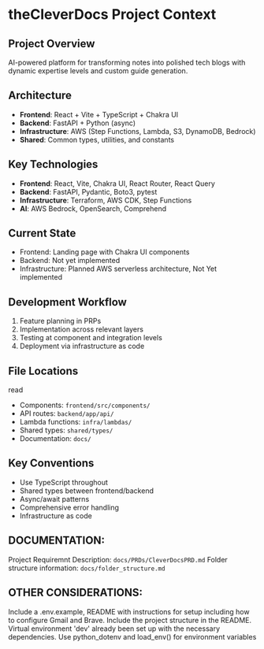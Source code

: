 # theCleverDocs Project Context

## Project Overview
AI-powered platform for transforming notes into polished tech blogs with dynamic expertise levels and custom guide generation.

## Architecture
- **Frontend**: React + Vite + TypeScript + Chakra UI
- **Backend**: FastAPI + Python (async)
- **Infrastructure**: AWS (Step Functions, Lambda, S3, DynamoDB, Bedrock)
- **Shared**: Common types, utilities, and constants

## Key Technologies
- **Frontend**: React, Vite, Chakra UI, React Router, React Query
- **Backend**: FastAPI, Pydantic, Boto3, pytest
- **Infrastructure**: Terraform, AWS CDK, Step Functions
- **AI**: AWS Bedrock, OpenSearch, Comprehend

## Current State
- Frontend: Landing page with Chakra UI components
- Backend: Not yet implemented
- Infrastructure: Planned AWS serverless architecture, Not Yet implemented

## Development Workflow
1. Feature planning in PRPs
2. Implementation across relevant layers
3. Testing at component and integration levels
4. Deployment via infrastructure as code

## File Locations
read 
- Components: `frontend/src/components/`
- API routes: `backend/app/api/`
- Lambda functions: `infra/lambdas/`
- Shared types: `shared/types/`
- Documentation: `docs/`


## Key Conventions
- Use TypeScript throughout
- Shared types between frontend/backend
- Async/await patterns
- Comprehensive error handling
- Infrastructure as code

## DOCUMENTATION:
Project Requiremnt Description: `docs/PRDs/CleverDocsPRD.md`
Folder structure information: `docs/folder_structure.md`

## OTHER CONSIDERATIONS:
Include a .env.example, README with instructions for setup including how to configure Gmail and Brave.
Include the project structure in the README.
Virtual environment 'dev' already been set up with the necessary dependencies.
Use python_dotenv and load_env() for environment variables


